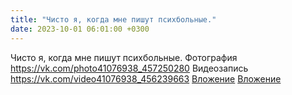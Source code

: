 ```yaml
---
title: "Чисто я, когда мне пишут психбольные."
date: 2023-10-01 06:01:00 +0300
---
```


Чисто я, когда мне пишут психбольные.
Фотография
<a class="vk-attach" href="https://vk.com/photo41076938_457250280">https://vk.com/photo41076938_457250280</a>
Видеозапись
<a class="vk-attach" href="https://vk.com/video41076938_456239663">https://vk.com/video41076938_456239663</a>
<a class="vk-attach" href="https://vk.com/photo41076938_457250280">Вложение</a>
<a class="vk-attach" href="https://vk.com/video41076938_456239663">Вложение</a>
